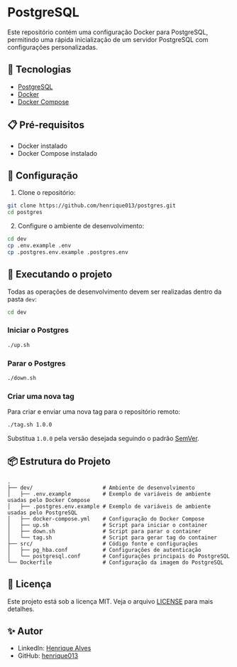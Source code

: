 # PostgreSQL

Este repositório contém uma configuração Docker para PostgreSQL, permitindo uma rápida inicialização de um servidor PostgreSQL com configurações personalizadas.

## 🚀 Tecnologias

- [PostgreSQL](https://www.postgresql.org/)
- [Docker](https://www.docker.com/)
- [Docker Compose](https://docs.docker.com/compose/)

## 📋 Pré-requisitos

- Docker instalado
- Docker Compose instalado

## 🔧 Configuração

1. Clone o repositório:

```bash
git clone https://github.com/henrique013/postgres.git
cd postgres
```

2. Configure o ambiente de desenvolvimento:

```bash
cd dev
cp .env.example .env
cp .postgres.env.example .postgres.env
```

## 🚀 Executando o projeto

Todas as operações de desenvolvimento devem ser realizadas dentro da pasta `dev`:

```bash
cd dev
```

### Iniciar o Postgres

```bash
./up.sh
```

### Parar o Postgres

```bash
./down.sh
```

### Criar uma nova tag

Para criar e enviar uma nova tag para o repositório remoto:

```bash
./tag.sh 1.0.0
```

Substitua `1.0.0` pela versão desejada seguindo o padrão [SemVer](https://semver.org/).

## 📦 Estrutura do Projeto

```
.
├── dev/                      # Ambiente de desenvolvimento
│   ├── .env.example          # Exemplo de variáveis de ambiente usadas pelo Docker Compose
│   ├── .postgres.env.example # Exemplo de variáveis de ambiente usadas pelo PostgreSQL
│   ├── docker-compose.yml    # Configuração do Docker Compose
│   ├── up.sh                 # Script para iniciar o container
│   ├── down.sh               # Script para parar o container
│   └── tag.sh                # Script para gerar tag do container
├── src/                      # Código fonte e configurações
│   ├── pg_hba.conf           # Configurações de autenticação
│   └── postgresql.conf       # Configurações principais do PostgreSQL
└── Dockerfile                # Configuração da imagem do PostgreSQL
```

## 📝 Licença

Este projeto está sob a licença MIT. Veja o arquivo [LICENSE](LICENSE) para mais detalhes.

## ✨ Autor

- LinkedIn: [Henrique Alves](https://www.linkedin.com/in/henrique-alves-a44b99135)
- GitHub: [henrique013](https://github.com/henrique013)
